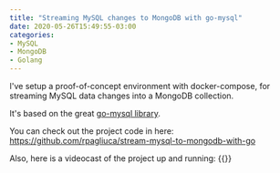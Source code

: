 ```yaml
---
title: "Streaming MySQL changes to MongoDB with go-mysql"
date: 2020-05-26T15:49:55-03:00
categories:
- MySQL
- MongoDB
- Golang
---
```

I've setup a proof-of-concept environment with docker-compose, for streaming MySQL data changes into a MongoDB collection.

It's based on the great <a href="https://github.com/siddontang/go-mysql">go-mysql library</a>.

You can check out the project code in here:
https://github.com/rpagliuca/stream-mysql-to-mongodb-with-go

Also, here is a videocast of the project up and running:
{{<youtube Xz4L-pwVDXo>}}
